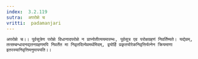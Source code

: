 ```yaml
---
index:  3.2.119
sutra:  अपरोक्षे च
vritti:  padamanjari
---
```


	अपरोक्षे च।। पूर्वसूत्रेण परोक्षे विधानादपरोक्षे न प्राप्नोतीत्ययमारम्भः, पूर्वसूत्र एव परोक्षग्रहणं निवर्तिष्यते। यद्येवम्, तत्सम्बन्धादनद्यतनग्रहणमपि निवर्तेत मा निवृतदित्येवमर्थमिदम्, द्वयोर्हि प्रकृतयोरेकनिवृत्तिर्यत्नेन क्रियमाणा इतरस्यानिवृत्तिमनुमापयति।।
